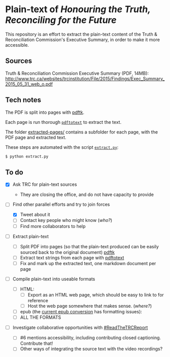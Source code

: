 # Plain-text of _Honouring the Truth, Reconciling for the Future_

This repository is an effort to extract the plain-text content of the Truth & Reconciliation Commission's Executive Summary, in order to make it more accessible.


## Sources

Truth & Reconciliation Commission Executive Summary (PDF, 14MB): http://www.trc.ca/websites/trcinstitution/File/2015/Findings/Exec_Summary_2015_05_31_web_o.pdf


## Tech notes

The PDF is split into pages with [pdftk](https://www.pdflabs.com/tools/pdftk-the-pdf-toolkit/).

Each page is run thorough [`pdftotext`](http://www.foolabs.com/xpdf/home.html) to extract the text.

The folder [extracted-pages/](extracted-pages/) contains a subfolder for each page, with the PDF page and extracted text.

These steps are automated with the script [`extract.py`](extract.py):

```bash
$ python extract.py
```


## To do

 * [x] Ask TRC for plain-text sources
      * They are closing the office, and do not have capacity to provide

 * [ ] Find other parallel efforts and try to join forces
      * [x] Tweet about it
      * [ ] Contact key people who might know (_who?_)
      * [ ] Find more collaborators to help

 * [ ] Extract plain-text
      * [ ] Split PDF into pages (so that the plain-text produced can be easily sourced back to the original document) [pdftk](https://www.pdflabs.com/tools/pdftk-the-pdf-toolkit/)
      * [ ] Extract text strings from each page with [pdftotext](http://www.foolabs.com/xpdf/home.html)
      * [ ] Fix and mark up the extracted text, one markdown document per page

 * [ ] Compile plain-text into useable formats
      * [ ] HTML:
          * [ ] Export as an HTML web page, which should be easy to link to for reference
          * [ ] Host the web page somewhere that makes sense. (_where?_)
      * [ ] epub (the [current epub conversion](http://cl.ly/bajb) has formatting issues):
      * [ ] ALL THE FORMATS

 * [ ] Investigate collaborative opportunities with [#ReadTheTRCReport](https://zoeandthecity.wordpress.com/2015/06/08/read-the-trc-video-reading-project-readthetrcreport/)
      * [ ] #6 mentions accessibility, including contributing closed captioning. Contribute that!
      * [ ] Other ways of integrating the source text with the video recordings?

